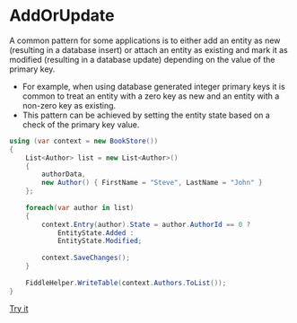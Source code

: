 # AddOrUpdate

A common pattern for some applications is to either add an entity as new (resulting in a database insert) or attach an entity as existing and mark it as modified (resulting in a database update) depending on the value of the primary key. 

 - For example, when using database generated integer primary keys it is common to treat an entity with a zero key as new and an entity with a non-zero key as existing. 
 - This pattern can be achieved by setting the entity state based on a check of the primary key value. 
 
```csharp
using (var context = new BookStore())
{
    List<Author> list = new List<Author>()
    {
        authorData,
        new Author() { FirstName = "Steve", LastName = "John" }
    };
    
    foreach(var author in list)
    {
        context.Entry(author).State = author.AuthorId == 0 ?
            EntityState.Added :
            EntityState.Modified;
        
        context.SaveChanges();
    }
    
    FiddleHelper.WriteTable(context.Authors.ToList());
}
```

[Try it](https://dotnetfiddle.net/Y1BieQ)
